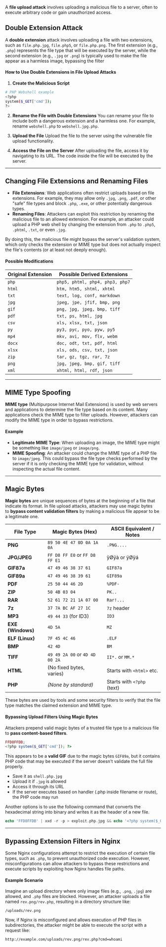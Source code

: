 A **file upload attack** involves uploading a malicious file to a server, often to execute arbitrary code or gain unauthorized access.

## Double Extension Attack
A **double extension** attack involves uploading a file with two extensions, such as `file.php.jpg`, `file.php5`, or `file.php.png`. The first extension (e.g., `.php`) represents the file type that will be executed by the server, while the second extension (e.g., `.jpg` or `.png`) is typically used to make the file appear as a harmless image, bypassing the filter

#### How to Use Double Extensions in File Upload Attacks
1. **Create the Malicious Script** 
```bash
# PHP Webshell example
<?php
system($_GET['cmd']);
?>
```

2. **Rename the File with Double Extensions**
You can rename your  file to include both a dangerous extension and a harmless one. For example, rename `webshell.php` to `webshell.jpg.php`.
3. **Upload the File**
Upload the file to the server using the vulnerable file upload functionality.

4. **Access the File on the Server**
After uploading the file, access it by navigating to its URL. The  code inside the file will be executed by the server.


---



## Changing File Extensions and Renaming Files
- **File Extensions**: Web applications often restrict uploads based on file extensions. For example, they may allow only `.jpg`, `.png`, `.pdf`, or other "safe" file types and block `.php`, `.exe`, or other potentially dangerous types.
- **Renaming Files**: Attackers can exploit this restriction by renaming the malicious file to an allowed extension. For example, an attacker could upload a PHP web shell by changing the extension from `.php` to `.php5`, `.phtml`, `.txt`, or even `.jpg`.

By doing this, the malicious file might bypass the server's validation system, which only checks the extension or MIME type but does not actually inspect the file's contents (or at least not deeply enough).

#### Possible Modifications

| **Original Extension** | **Possible Derived Extensions** |
| ---------------------- | ------------------------------- |
| `php`                  | `php5, phtml, php4, php3, php7` |
| `html`                 | `htm, htm5, shtml, xhtml`       |
| `txt`                  | `text, log, conf, markdown`     |
| `jpg`                  | `jpeg, jpe, jfif, bmp, png`     |
| `gif`                  | `png, jpg, jpeg, bmp, tiff`     |
| `pdf`                  | `txt, ps, html, jpg`            |
| `csv`                  | `xls, xlsx, txt, json`          |
| `py`                   | `py3, pyc, pyo, pyw, py5`       |
| `mp4`                  | `mkv, avi, mov, flv, webm`      |
| `docx`                 | `doc, odt, txt, pdf, html`      |
| `xlsx`                 | `xls, ods, csv, txt, json`      |
| `zip`                  | `tar, gz, tgz, rar, 7z`         |
| `png`                  | `jpg, jpeg, bmp, gif, tiff`     |
| `xml`                  | `xhtml, html, rdf, json`        |


---


## MIME Type Spoofing

**MIME type** (Multipurpose Internet Mail Extensions) is used by web servers and applications to determine the file type based on its content. Many applications check the MIME type to filter uploads. However, attackers can modify the MIME type in order to bypass restrictions.

#### Example

- **Legitimate MIME Type**: When uploading an image, the MIME type might be something like `image/jpeg` or `image/png`.
- **MIME Spoofing**: An attacker could change the MIME type of a PHP file to `image/jpeg`. This could bypass the file type checks performed by the server if it is only checking the MIME type for validation, without inspecting the actual file content.



---



## Magic Bytes
**Magic bytes** are unique sequences of bytes at the beginning of a file that indicate its format. In file upload attacks, attackers may use magic bytes to **bypass content validation filters** by making a malicious file appear to be a legitimate one.

|**File Type**|**Magic Bytes (Hex)**|**ASCII Equivalent / Notes**|
|---|---|---|
|**PNG**|`89 50 4E 47 0D 0A 1A 0A`|`.PNG....`|
|**JPG/JPEG**|`FF D8 FF E0` or `FF D8 FF E1`|ÿØÿà or ÿØÿá|
|**GIF87a**|`47 49 46 38 37 61`|`GIF87a`|
|**GIF89a**|`47 49 46 38 39 61`|`GIF89a`|
|**PDF**|`25 50 44 46 2D`|`%PDF-`|
|**ZIP**|`50 4B 03 04`|`PK..`|
|**RAR**|`52 61 72 21 1A 07 00`|`Rar!...`|
|**7z**|`37 7A BC AF 27 1C`|`7z` header|
|**MP3**|`49 44 33` (for ID3)|`ID3`|
|**EXE (Windows)**|`4D 5A`|`MZ`|
|**ELF (Linux)**|`7F 45 4C 46`|`.ELF`|
|**BMP**|`42 4D`|`BM`|
|**TIFF**|`49 49 2A 00` or `4D 4D 00 2A`|`II*.` or `MM.*`|
|**HTML**|(No fixed bytes, varies)|Starts with `<html>` etc.|
|**PHP**|_(None by standard)_|Starts with `<?php` (text)|

These bytes are used by tools and some security filters to verify that the file type matches the claimed extension and MIME type.

#### Bypassing Upload Filters Using Magic Bytes

Attackers prepend valid magic bytes of a trusted file type to a malicious file to **pass content-based filters**.

```php
FFD8FFDB;
<?php system($_GET['cmd']); ?>
```

This appears to be a **valid GIF** due to the magic bytes `GIF89a`, but it contains PHP code that may be executed if the server doesn't validate the full file properly.

- Save it as `shell.php.jpg`
- Upload it if `.jpg` is allowed
- Access it through its URL
- If the server executes based on handler (.php inside filename or route), the PHP code may run

Another options is to use the following command that converts the hexadecimal string into binary and writes it as the header of a new file.

```php
echo 'FFD8FFDB' | xxd -r -p > exploit.php.jpg && echo '<?php system($_GET["cmd"]); ?>' >> exploit.php.jpg
```



---

## Bypassing Extension Filters in Nginx

Some Nginx configurations attempt to restrict the execution of certain file types, such as `.php`, to prevent unauthorized code execution. However, misconfigurations can allow attackers to bypass these restrictions and execute scripts by exploiting how Nginx handles file paths.

#### Example Scenario

Imagine an upload directory where only image files (e.g., `.png`, `.jpg`) are allowed, and `.php` files are blocked. However, an attacker uploads a file named `rev.png/rev.php`, resulting in a directory structure like:

```
/uploads/rev.png
```

Now, if Nginx is misconfigured and allows execution of PHP files in subdirectories, the attacker might be able to execute the script with a request like:

```
http://example.com/uploads/rev.png/rev.php?cmd=whoami
```


